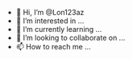 - 👋 Hi, I’m @Lon123az
- 👀 I’m interested in ...
- 🌱 I’m currently learning ...
- 💞️ I’m looking to collaborate on ...
- 📫 How to reach me ...

<!---
Lon123az/Lon123az is a ✨ special ✨ repository because its `README.md` (this file) appears on your GitHub profile.
You can click the Preview link to take a look at your changes.
--->
